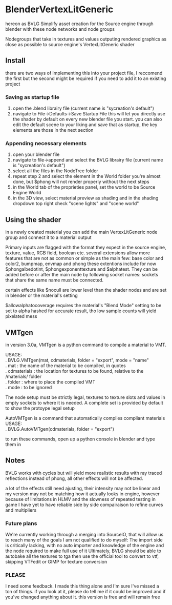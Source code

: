 # BlenderVertexLitGeneric
hereon as BVLG
Simplify asset creation for the Source engine through blender with these node networks and node groups

Nodegroups that take in textures and values outputing rendered graphics as close as possible to source engine's VertexLitGeneric shader

## Install
there are two ways of implementing this into your project file, I reccomend the first but the second might be required if you need to add it to an existing project
### Saving as startup file
1. open the .blend librairy file (current name is "sycreation's default")
2. navigate to File->Defaults->Save Startup File
this will let you directly use the shader by default on every new blender file you start.
you can also edit the default scene to your liking and save that as startup, the key elements are those in the next section
### Appending necessary elements
1. open your blender file
2. navigate to file->append and select the BVLG librairy file (current name is "sycreation's default")
3. select all the files in the NodeTree folder
4. repeat step 2 and select the element in the World folder
you're almost done, but $phong will not render properly without the next steps
5. in the World tab of the proprieties panel, set the world to be Source Engine World
6. in the 3D view, select material preview as shading and in the shading dropdown top right check "scene lights" and "scene world"

## Using the shader
in a newly created material you can add the main VertexLitGeneric node group and connect it to a material output

Primary inputs are flagged with the format they expect in the source engine, texture, value, RGB field, boolean etc.
several extensions allow more features that are not as common or simple as the main few: base color and color2, bumpmap, envmap and phong
these extentions include for now $phongalbedotint, $phongexponenttexture and $alphatest.
They can be added before or after the main node by following socket names: sockets that share the same name must be connected.


certain effects like $nocull are lower level than the shader nodes and are set in blender or the material's setting

$allowalphatocoverage requires the material's "Blend Mode" setting to be set to alpha hashed for accurate result, tho low sample counts will yield pixelated mess

## VMTgen
in version 3.0a, VMTgen is a python command to compile a material to VMT.

USAGE:<br/>
. BVLG.VMTgen(mat, cdmaterials, folder = "export", mode = "name"<br/>
. mat : the name of the material to be compiled, in quotes<br/>
. cdmaterials : the location for textures to be found, relative to the /materials/ folder<br/>
. folder : where to place the compiled VMT<br/>
. mode : to be ignored
   
The node setup must be strictly legal, textures to texture slots and values in empty sockets to where it is needed. A complete set is provided by default to show the protoype legal setup

AutoVMTgen is a command that automatically compiles compliant materials<br/>
USAGE:<br/>
. BVLG.AutoVMTgen(cdmaterials, folder = "export")<br/>
  
to run these commands, open up a python console in blender and type them in

## Notes
BVLG works with cycles but will yield more realistic results with ray traced reflections instead of phong, all other effects will not be affected.

a lot of the effects still need ajusting, their intensity may not be linear and my version may not be matching how it actually looks in engine, however because of limitations in HLMV and the slowness of repeated testing in game I have yet to have reliable side by side compairaison to refine curves and multipliers
### Future plans
We're currently working through a merging into SourceIO, that will allow us to reach many of the goals I am not qualified to do myself:
The import side is critically lacking, with no auto importer and knowledge of the engine and the node required to make full use of it
Ultimately, BVLG should be able to autobake all the textures to tga then use the official tool to convert to vtf, skipping VTFedit or GIMP for texture conversion

### PLEASE
I need some feedback. I made this thing alone and I'm sure I've missed a ton of things. if you look at it, please do tell me if it could be improved and if you've changed anything about it.
this version is free and will remain free
